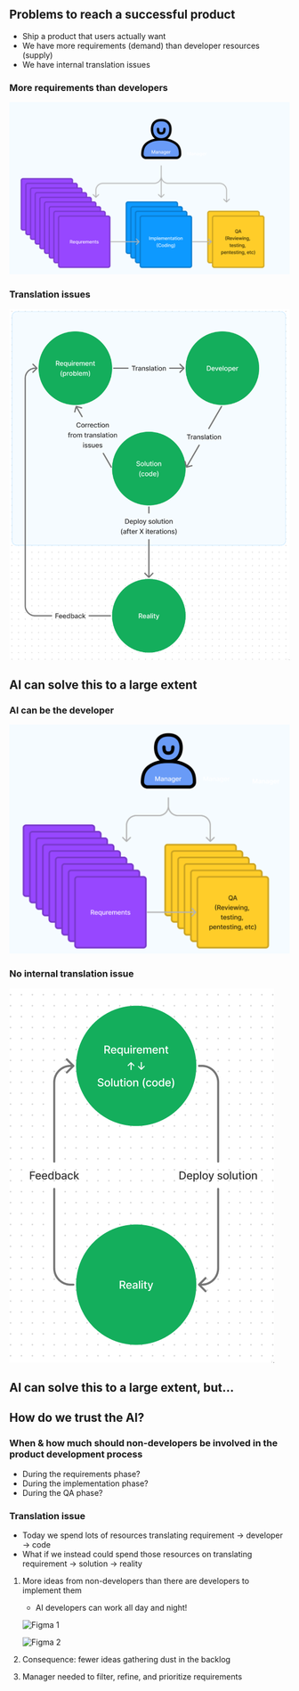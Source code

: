 ## Problems to reach a successful product

* Ship a product that users actually want
* We have more requirements (demand) than developer resources (supply)
* We have internal translation issues


### More requirements than developers

![More requirements than developers](/images/more-requirements-than-developers.png) <!-- .element: style="max-width: 65%" -->


### Translation issues

![Translation issues](/images/translation-issues.png) <!-- .element: style="max-width: 45%" -->



## AI can solve this to a large extent


### AI can be the developer

![No developer problem](/images/no-developer-problem.png) <!-- .element: style="max-width: 65%" -->


### No internal translation issue

![No internal translation issue](/images/no-translation-issue.png) <!-- .element: style="max-width: 40%" -->


## AI can solve this to a large extent, but...

## How do we trust the AI? <!-- .element: class="fragment" -->



### When & how much should non-developers be involved in the product development process

* During the requirements phase? <!-- .element: class="fragment" -->
* During the implementation phase? <!-- .element: class="fragment" -->
* During the QA phase? <!-- .element: class="fragment" -->



### Translation issue

* Today we spend lots of resources translating requirement → developer → code <!-- .element: class="fragment" -->
* What if we instead could spend those resources on translating requirement → solution → reality <!-- .element: class="fragment" -->




1. More ideas from non-developers than there are developers to implement them
    - AI developers can work all day and night!
    
    ![Figma 1](https://www.figma.com/file/P5jixPdn1PjWi4bC34Mob5/Untitled?node-id=1%3A749&t=muk1meebQ0ed7wFl-1)
    
    ![Figma 2](https://www.figma.com/file/P5jixPdn1PjWi4bC34Mob5/Untitled?node-id=1%3A750&t=muk1meebQ0ed7wFl-1)
    
2. Consequence: fewer ideas gathering dust in the backlog
3. Manager needed to filter, refine, and prioritize requirements
